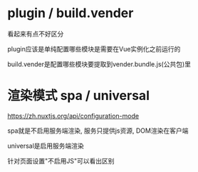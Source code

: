 # plugin / build.vender

看起来有点不好区分

plugin应该是单纯配置哪些模块是需要在Vue实例化之前运行的

build.vender是配置哪些模块要提取到vender.bundle.js(公共包)里

# 渲染模式 spa / universal

https://zh.nuxtjs.org/api/configuration-mode

spa就是不启用服务端渲染, 服务只提供js资源, DOM渲染在客户端

universal是启用服务端渲染

针对页面设置"不启用JS"可以看出区别